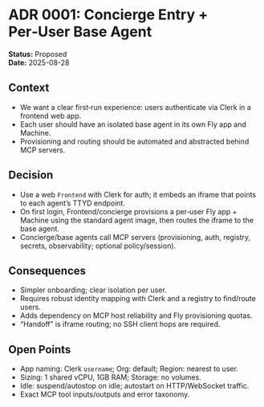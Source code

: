 # ADR 0001: Concierge Entry + Per‑User Base Agent

**Status:** Proposed  
**Date:** 2025-08-28

## Context
- We want a clear first‑run experience: users authenticate via Clerk in a frontend web app.
- Each user should have an isolated base agent in its own Fly app and Machine.
- Provisioning and routing should be automated and abstracted behind MCP servers.

## Decision
- Use a web `Frontend` with Clerk for auth; it embeds an iframe that points to each agent’s TTYD endpoint.
- On first login, Frontend/concierge provisions a per‑user Fly app + Machine using the standard agent image, then routes the iframe to the base agent.
- Concierge/base agents call MCP servers (provisioning, auth, registry, secrets, observability; optional policy/session).

## Consequences
- Simpler onboarding; clear isolation per user.
- Requires robust identity mapping with Clerk and a registry to find/route users.
- Adds dependency on MCP host reliability and Fly provisioning quotas.
- “Handoff” is iframe routing; no SSH client hops are required.

## Open Points
- App naming: Clerk `username`; Org: default; Region: nearest to user.
- Sizing: 1 shared vCPU, 1GB RAM; Storage: no volumes.
- Idle: suspend/autostop on idle; autostart on HTTP/WebSocket traffic.
- Exact MCP tool inputs/outputs and error taxonomy.
